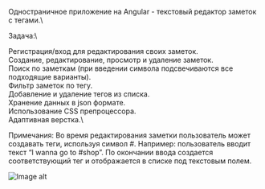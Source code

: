 Одностраничное приложение на Angular - текстовый редактор заметок с тегами.\

Задача:\

Регистрация/вход для редактирования своих заметок.\
Создание, редактирование, просмотр и удаление заметок.\
Поиск по заметкам (при введении символа подсвечиваются все подходящие варианты).\
Фильтр заметок по тегу.\
Добавление и удаление тегов из списка.\
Хранение данных в json формате.\
Использование CSS препроцессора.\
Адаптивная верстка.\

Примечания: Во время редактирования заметки пользователь может создавать теги, используя символ #. Например: пользователь вводит текст “I wanna go to #shop”. По окончании ввода создается соответствующий тег и отображается в списке под текстовым полем.

![Image alt](https://github.com/olennikovandrey/satellite-test/raw/main/src/assets/images/Notes_editor_angular_demo_img.png)
